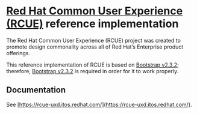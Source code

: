# [Red Hat Common User Experience (RCUE)](http://uxd-rcue.rhcloud.com) reference implementation

The Red Hat Common User Experience (RCUE) project was created to promote design commonality across all of Red Hat’s Enterprise product offerings.

This reference implementation of RCUE is based on [Bootstrap v2.3.2](http://getbootstrap.com/2.3.2/); therefore, [Bootstrap v2.3.2](http://getbootstrap.com/2.3.2/) is required in order for it to work properly.

## Documentation

See [https://rcue-uxd.itos.redhat.com/](https://rcue-uxd.itos.redhat.com/).

